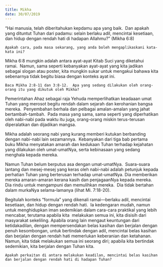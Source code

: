 ```yaml
---
title: Mikha
date: 30/07/2019
---
```


“Hai manusia, telah diberitahukan kepdamu apa yang baik.  Dan apakah yang dituntut Tuhan dari padamu: selain berlaku adil, mencintai kesetiaan, dan hidup dengan rendah hati di hadapan Allahmu?” (Mikha 6:8)

`Apakah cara, pada masa sekarang, yang anda boleh mengaplikaskani kata-kata ini?`

Mikha 6:8 mungkin adalah antara ayat-ayat Kitab Suci yang diketahui ramai.  Namun, sama seperti kebanyakan ayat-ayat yang kita jadikan sebagai slogan atau poster, kita mungkin sukar untuk mengakui bahawa kita sebenarnya tidak begitu biasa dengan konteks ayat ini.

`Baca Mikha 2:8-11 dan 3:8-12.  Apa yang sedang dilakukan oleh orang-orang itu yang dikutuk oleh Mikha?`

Pemerintahan Ahaz sebagai raja Yehuda memperlihatkan keadaaan umat Tuhan yang merosot begitu rendah dalam sejarah dan kerohanian bangsa mereka.  Penyembahan berhala dan pelbagai amalan-amalan yang jahat bertambah-tambah.  Pada masa yang sama, sama seperti yang diperhatikan oleh nabi-nabi pada waktu itu juga, orang-orang miskin terus-terusan diperalatkan dan dijadikan mangsa.

Mikha adalah seorang nabi yang kurang memberi kutukan berbanding dengan nabi-nabi lain sezamannya.  Kebanyakan dari tiga bab pertama buku Mikha menyatakan amarah dan kedukaan Tuhan terhadap kejahatan yang dilakukan oleh umat-umatNya, serta kebinasaan yang sedang menghala kepada mereka.

Namun Tuhan belum berputus asa dengan umat-umatNya.  Suara-suara lantang dan mesej-mesej yang keras oleh nabi-nabi adalah petunjuk kepada perhatian Tuhan yang berterusan terhadap umat-umatNya. Dia memberikan mereka amaran-amaran kerana kasih dan penjagaanNya kepada mereka.  Dia rindu untuk mengampuni dan memulihkan mereka.  Dia tidak bertahan dalam murkaNya selama-lamanya (lihat Mi. 7:18-20).

Begitulah konteks “formula” yang dikenali ramai—berlaku adil, mencintai kesetiaan, dan hidup dengan rendah hati.  Ia kedengaran mudah, namun untuk menghidupkan iman sedemikian dalam cara-cara praktikal yang lebih mencabar, terutama apabila kita  melakukan semua ini, kita disisih dari masyarakat sekeliling. Apabila orang lain mengaut keuntungan dari ketidakadilan, dengan mempersendakan belas kasihan dan berjalan dengan penuh kesombongan, untuk bertindak dengan adil, mencintai belas kasihan dan berjalan dengan rendah hati memerlukan keberanian dan ketahanan.  Namun, kita tidak melakukan semua ini seorang diri; apabila kita bertindak sedemikian, kita berjalan dengan Tuhan kita.

`Apakah perkaitan di antara melakukan keadilan, mencintai belas kasihan dan berjalan dengan rendah hati di hadapan Tuhan?`